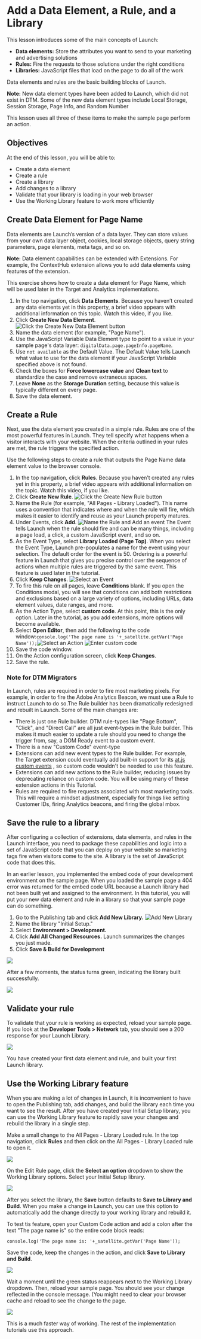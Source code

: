 # Add a Data Element, a Rule, and a Library

This lesson introduces some of the main concepts of Launch:

* **Data elements:** Store the attributes you want to send to your marketing and advertising solutions
* **Rules:** Fire the requests to those solutions under the right conditions
* **Libraries:** JavaScript files that load on the page to do all of the work

Data elements and rules are the basic building blocks of Launch. 

**Note:** New data element types have been added to Launch, which did not exist in DTM. Some of the new data element types include Local Storage, Session Storage, Page Info, and Random Number

This lesson uses all three of these items to make the sample page perform an action.

## Objectives

At the end of this lesson, you will be able to:

* Create a data element
* Create a rule
* Create a library
* Add changes to a library
* Validate that your library is loading in your web browser
* Use the Working Library feature to work more efficiently

## Create Data Element for Page Name

Data elements are Launch’s version of a data layer. They can store values from your own data layer object, cookies, local storage objects, query string parameters, page elements, meta tags, and so on. 

**Note:**  Data element capabilities can be extended with Extensions. For example, the ContextHub extension allows you to add data elements using features of the extension.

This exercise shows how to create a data element for Page Name, which will be used later in the Target and Analytics implementations.

1. In the top navigation, click **Data Elements**.  Because you haven’t created any data elements yet in this property, a brief video appears with additional information on this topic. Watch this video, if you like.
2. Click **Create New Data Element**.  ![Click the Create New Data Element button](../../.gitbook/assets/launch-newdataelement%20%282%29.png)
3. Name the data element \(for example, "Page Name"\).
4. Use the JavaScript Variable Data Element type to point to a value in your sample page's data layer: `digitalData.page.pageInfo.pageName`.
5. Use `not available` as the Default Value. The Default Value tells Launch what value to use for the data element if your JavaScript Variable specified above is not found.
6. Check the boxes for **Force lowercase value** and **Clean text** to standardize the case and remove extraneous spaces.
7. Leave **None** as the **Storage Duration** setting, because this value is typically different on every page.
8. Save the data element.

## Create a Rule

Next, use the data element you created in a simple rule. Rules are one of the most powerful features in Launch. They tell specify what happens when a visitor interacts with your website. When the criteria outlined in your rules are met, the rule triggers the specified action.

Use the following steps to create a rule that outputs the Page Name data element value to the browser console.

1. In the top navigation, click **Rules**.  Because you haven’t created any rules yet in this property, a brief video appears with additional information on the topic. Watch this video, if you like.
2. Click **Create New Rule**.  ![Click the Create New Rule button](../../.gitbook/assets/launch-newrule.png)
3. Name the Rule \(for example, "All Pages - Library Loaded"\). This name uses a convention that indicates where and when the rule will fire, which makes it easier to identify and reuse as your Launch property matures. 
4. Under Events, click **Add**. ![Name the Rule and Add an event](../../.gitbook/assets/launch-addeventtorule.png) The Event tells Launch when the rule should fire and can be many things, including a page load, a click, a custom JavaScript event, and so on.
5. As the Event Type, select **Library Loaded \(Page Top\)**. When you select the Event Type, Launch pre-populates a name for the event using your selection. The default order for the event is 50. Ordering is a powerful feature in Launch that gives you precise control over the sequence of actions when multiple rules are triggered by the same event. This feature is used later in the tutorial.
6. Click **Keep Changes**. ![Select an Event](../../.gitbook/assets/launch-ruleselectevent.png)
7. To fire this rule on all pages, leave **Conditions** blank.  If you open the Conditions modal, you will see that conditions can add both restrictions and exclusions based on a large variety of options, including URLs, data element values, date ranges, and more.
8. As the Action Type, select **custom code**. At this point, this is the only option. Later in the tutorial, as you add extensions, more options will become available.
9. Select **Open Editor**, then add the following to the code window:`console.log('The page name is '+_satellite.getVar('Page Name'));`![Select an Action](../../.gitbook/assets/launch-selectaction.png) ![Enter custom code](../../.gitbook/assets/launch-customcodeaction.png)
10. Save the code window. 
11. On the Action configuration screen, click **Keep Changes**. 
12. Save the rule.

### **Note for DTM Migrators**

In Launch, rules are required in order to fire most marketing pixels. For example, in order to fire the Adobe Analytics Beacon, we must use a Rule to instruct Launch to do so.The Rule builder has been dramatically redesigned and rebuilt in Launch. Some of the main changes are:

* There is just one Rule builder. DTM rule-types like "Page Bottom", "Click", and "Direct Call" are all just event-types in the Rule builder. This makes it much easier to update a rule should you need to change the trigger from, say, a DOM Ready event to a custom event.
* There is a new "Custom Code" event-type
* Extensions can add new event types to the Rule builder. For example, the Target extension could eventually add built-in support for its [at.js custom events](https://marketing.adobe.com/resources/help/en_US/target/ov2/r_target-atjs-notification.html) , so custom code wouldn't be needed to use this feature.
* Extensions can add new actions to the Rule builder, reducing issues by deprecating reliance on custom code. You will be using many of these extension actions in this Tutorial.
* Rules are required to fire requests associated with most marketing tools. This will require a mindset adjustment, especially for things like setting Customer IDs, firing Analytics beacons, and firing the global mbox.

## **Save the rule to a library**

After configuring a collection of extensions, data elements, and rules in the Launch interface, you need to package these capabilities and logic into a set of JavaScript code that you can deploy on your website so marketing tags fire when visitors come to the site. A library is the set of JavaScript code that does this.

In an earlier lesson, you implemented the embed code of your development environment on the sample page. When you loaded the sample page a 404 error was returned for the embed code URL because a Launch library had not been built yet and assigned to the environment. In this tutorial, you will put your new data element and rule in a library so that your sample page can do something.

1. Go to the Publishing tab and click **Add New Library.** ![Add New Library](../../.gitbook/assets/launch-addnewlibrary.png) 
2. Name the library "Initial Setup."
3. Select **Environment &gt; Development.**
4. Click **Add All Changed Resources.** Launch summarizes the changes you just made.
5.  Click **Save & Build for Development**

![](../../.gitbook/assets/launch-saveandbuild.png)

 After a few moments, the status turns green, indicating the library built successfully.

![](../../.gitbook/assets/launch-librarybuilt.png)

##  Validate your rule

To validate that your rule is working as expected, reload your sample page. If you look at the **Developer Tools &gt; Network** tab, you should see a 200 response for your Launch Library.

![](../../.gitbook/assets/samplepage-200.png)

You have created your first data element and rule, and built your first Launch library.

## Use the Working Library feature

When you are making a lot of changes in Launch, it is inconvenient to have to open the Publishing tab, add changes, and build the library each time you want to see the result. After you have created your Initial Setup library, you can use the Working Library feature to rapidly save your changes and rebuild the library in a single step.

Make a small change to the All Pages - Library Loaded rule. In the top navigation, click **Rules** and then click on the All Pages - Library Loaded rule to open it.

![](../../.gitbook/assets/launch-reopenrule.png)

On the Edit Rule page, click the **Select an option** dropdown to show the Working Library options. Select your Initial Setup library.

![](../../.gitbook/assets/launch-setworkinglibrary.png)

After you select the library, the **Save** button defaults to **Save to Library and Build**. When you make a change in Launch, you can use this option to automatically add the change directly to your working library and rebuild it. 

To test tis feature, open your Custom Code action and add a colon after the text "The page name is" so the entire code block reads:

```text
console.log('The page name is: '+_satellite.getVar('Page Name'));
```

 Save the code, keep the changes in the action, and click **Save to Library and Build**.

![](../../.gitbook/assets/launch-workinglibrary-saveandbuild.png)

Wait a moment until the green status reappears next to the Working Library dropdown. Then, reload your sample page. You should see your change reflected in the console message. \(You might need to clear your browser cache and reload to see the change to the page.

![](../../.gitbook/assets/samplepage-consolewithcolon.png)

 This is a much faster way of working. The rest of the implementation tutorials use this approach.

